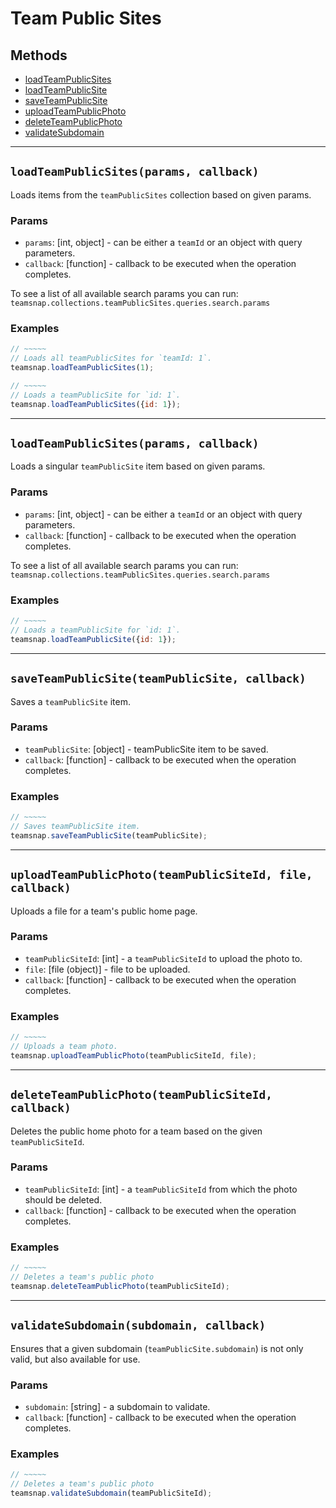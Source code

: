 # Team Public Sites

## Methods

- [loadTeamPublicSites](#loadTeamPublicSites)
- [loadTeamPublicSite](#loadTeamPublicSite)
- [saveTeamPublicSite](#saveTeamPublicSite)
- [uploadTeamPublicPhoto](#uploadTeamPublicPhoto)
- [deleteTeamPublicPhoto](#deleteTeamPublicPhoto)
- [validateSubdomain](#validateSubdomain)


---
<a id="loadTeamPublicSites"></a>
## `loadTeamPublicSites(params, callback)`
Loads items from the `teamPublicSites` collection based on given params.

### Params
* `params`: [int, object] - can be either a `teamId` or an object with query parameters.
* `callback`: [function] - callback to be executed when the operation completes.

To see a list of all available search params you can run:
`teamsnap.collections.teamPublicSites.queries.search.params`

### Examples
```javascript
// ~~~~~
// Loads all teamPublicSites for `teamId: 1`.
teamsnap.loadTeamPublicSites(1);

// ~~~~~
// Loads a teamPublicSite for `id: 1`.
teamsnap.loadTeamPublicSites({id: 1});
```


---


<a id="loadTeamPublicSite"></a>
## `loadTeamPublicSites(params, callback)`
Loads a singular `teamPublicSite` item based on given params.

### Params
* `params`: [int, object] - can be either a `teamId` or an object with query parameters.
* `callback`: [function] - callback to be executed when the operation completes.

To see a list of all available search params you can run:
`teamsnap.collections.teamPublicSites.queries.search.params`

### Examples
```javascript
// ~~~~~
// Loads a teamPublicSite for `id: 1`.
teamsnap.loadTeamPublicSite({id: 1});
```


---


<a id="saveTeamPublicSite"></a>
## `saveTeamPublicSite(teamPublicSite, callback)`
Saves a `teamPublicSite` item.

### Params
* `teamPublicSite`: [object] - teamPublicSite item to be saved.
* `callback`: [function] - callback to be executed when the operation completes.

### Examples
```javascript
// ~~~~~
// Saves teamPublicSite item.
teamsnap.saveTeamPublicSite(teamPublicSite);
```


---


<a id="uploadTeamPublicPhoto"></a>
## `uploadTeamPublicPhoto(teamPublicSiteId, file, callback)`
Uploads a file for a team's public home page.

### Params
* `teamPublicSiteId`: [int] - a `teamPublicSiteId` to upload the photo to.
* `file`: [file (object)] - file to be uploaded.
* `callback`: [function] - callback to be executed when the operation completes.

### Examples
```javascript
// ~~~~~
// Uploads a team photo.
teamsnap.uploadTeamPublicPhoto(teamPublicSiteId, file);
```


---


<a id="deleteTeamPublicPhoto"></a>
## `deleteTeamPublicPhoto(teamPublicSiteId, callback)`
Deletes the public home photo for a team based on the given `teamPublicSiteId`.

### Params
* `teamPublicSiteId`: [int] - a `teamPublicSiteId` from which the photo should be deleted.
* `callback`: [function] - callback to be executed when the operation completes.

### Examples
```javascript
// ~~~~~
// Deletes a team's public photo
teamsnap.deleteTeamPublicPhoto(teamPublicSiteId);
```


---


<a id="validateSubdomain"></a>
## `validateSubdomain(subdomain, callback)`
Ensures that a given subdomain (`teamPublicSite.subdomain`) is not only valid, but also available for use.

### Params
* `subdomain`: [string] - a subdomain to validate.
* `callback`: [function] - callback to be executed when the operation completes.

### Examples
```javascript
// ~~~~~
// Deletes a team's public photo
teamsnap.validateSubdomain(teamPublicSiteId);
```
